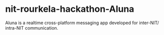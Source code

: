 # nit-rourkela-hackathon-Aluna
Aluna is a realtime cross-platform messaging app developed for inter-NIT/ intra-NIT communication.


